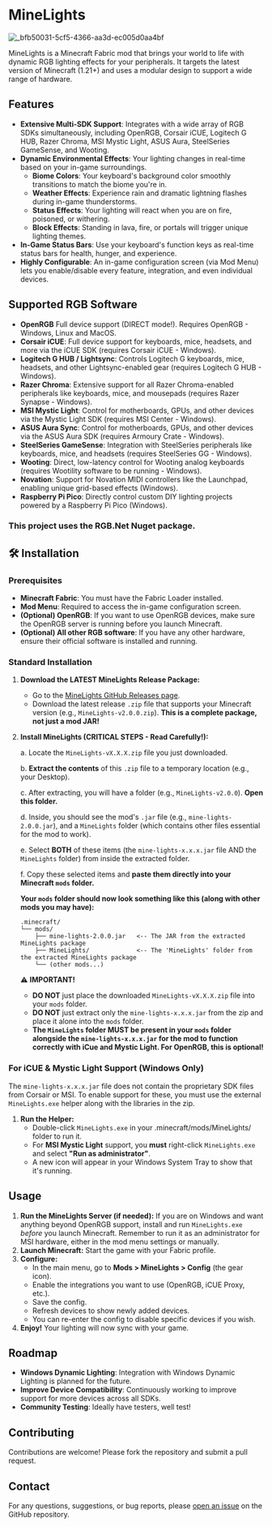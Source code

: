 # MineLights
![_bfb50031-5cf5-4366-aa3d-ec005d0aa4bf](https://github.com/user-attachments/assets/d2a078e4-f7f1-43cf-b03e-b1b6142b6fd8)

MineLights is a Minecraft Fabric mod that brings your world to life with dynamic RGB lighting effects for your peripherals. It targets the latest version of Minecraft (1.21+) and uses a modular design to support a wide range of hardware.

## Features

- **Extensive Multi-SDK Support**: Integrates with a wide array of RGB SDKs simultaneously, including OpenRGB, Corsair iCUE, Logitech G HUB, Razer Chroma, MSI Mystic Light, ASUS Aura, SteelSeries GameSense, and Wooting.
- **Dynamic Environmental Effects**: Your lighting changes in real-time based on your in-game surroundings.
  - **Biome Colors**: Your keyboard's background color smoothly transitions to match the biome you're in.
  - **Weather Effects**: Experience rain and dramatic lightning flashes during in-game thunderstorms.
  - **Status Effects**: Your lighting will react when you are on fire, poisoned, or withering.
  - **Block Effects**: Standing in lava, fire, or portals will trigger unique lighting themes.
- **In-Game Status Bars**: Use your keyboard's function keys as real-time status bars for health, hunger, and experience.
- **Highly Configurable**: An in-game configuration screen (via Mod Menu) lets you enable/disable every feature, integration, and even individual devices.

## Supported RGB Software

- **OpenRGB** Full device support (DIRECT mode!). Requires OpenRGB - Windows, Linux and MacOS.
- **Corsair iCUE**: Full device support for keyboards, mice, headsets, and more via the iCUE SDK (requires Corsair iCUE - Windows).
- **Logitech G HUB / Lightsync**: Controls Logitech G keyboards, mice, headsets, and other Lightsync-enabled gear (requires Logitech G HUB - Windows).
- **Razer Chroma**: Extensive support for all Razer Chroma-enabled peripherals like keyboards, mice, and mousepads (requires Razer Synapse - Windows).
- **MSI Mystic Light**: Control for motherboards, GPUs, and other devices via the Mystic Light SDK (requires MSI Center - Windows).
- **ASUS Aura Sync**: Control for motherboards, GPUs, and other devices via the ASUS Aura SDK (requires Armoury Crate - Windows).
- **SteelSeries GameSense**: Integration with SteelSeries peripherals like keyboards, mice, and headsets (requires SteelSeries GG - Windows).
- **Wooting**: Direct, low-latency control for Wooting analog keyboards (requires Wootility software to be running - Windows).
- **Novation**: Support for Novation MIDI controllers like the Launchpad, enabling unique grid-based effects (Windows).
- **Raspberry Pi Pico**: Directly control custom DIY lighting projects powered by a Raspberry Pi Pico (Windows).
### This project uses the RGB.Net Nuget package.

## 🛠️ Installation

### Prerequisites
- **Minecraft Fabric**: You must have the Fabric Loader installed.
- **Mod Menu**: Required to access the in-game configuration screen.
- **(Optional) OpenRGB**: If you want to use OpenRGB devices, make sure the OpenRGB server is running before you launch Minecraft.
- **(Optional) All other RGB software**: If you have any other hardware, ensure their official software is installed and running.

### Standard Installation
1.  **Download the LATEST MineLights Release Package:**
    *   Go to the [MineLights GitHub Releases page](https://github.com/megabytesme/MineLights/releases).
    *   Download the latest release `.zip` file that supports your Minecraft version (e.g., `MineLights-v2.0.0.zip`). **This is a complete package, not just a mod JAR!**

2.  **Install MineLights (CRITICAL STEPS - Read Carefully!):**

    a.  Locate the `MineLights-vX.X.X.zip` file you just downloaded.

    b.  **Extract the contents** of this `.zip` file to a temporary location (e.g., your Desktop).

    c.  After extracting, you will have a folder (e.g., `MineLights-v2.0.0`). **Open this folder.**

    d.  Inside, you should see the mod's `.jar` file (e.g., `mine-lights-2.0.0.jar`), and a `MineLights` folder (which contains other files essential for the mod to work).
   
    e.  Select **BOTH** of these items (the `mine-lights-x.x.x.jar` file AND the `MineLights` folder) from inside the extracted folder.
    
    f.  Copy these selected items and **paste them directly into your Minecraft `mods` folder.**

    **Your `mods` folder should now look something like this (along with other mods you may have):**
    ```
    .minecraft/
    └── mods/
        ├── mine-lights-2.0.0.jar   <-- The JAR from the extracted MineLights package
        ├── MineLights/             <-- The 'MineLights' folder from the extracted MineLights package
        └── (other mods...)
    ```

    ⚠️ **IMPORTANT!**
    *   **DO NOT** just place the downloaded `MineLights-vX.X.X.zip` file into your `mods` folder.
    *   **DO NOT** just extract only the `mine-lights-x.x.x.jar` from the zip and place it alone into the `mods` folder.
    *   **The `MineLights` folder MUST be present in your `mods` folder alongside the `mine-lights-x.x.x.jar` for the mod to function correctly with iCue and Mystic Light. For OpenRGB, this is optional!**

### For iCUE & Mystic Light Support (Windows Only)
The `mine-lights-x.x.x.jar` file does not contain the proprietary SDK files from Corsair or MSI. To enable support for these, you must use the external `MineLights.exe` helper along with the libraries in the zip.
1.  **Run the Helper:**
    -   Double-click `MineLights.exe` in your .minecraft/mods/MineLights/ folder to run it.
    -   For **MSI Mystic Light** support, you **must** right-click `MineLights.exe` and select **"Run as administrator"**.
    -   A new icon will appear in your Windows System Tray to show that it's running.

## Usage

1. **Run the MineLights Server (if needed):** If you are on Windows and want anything beyond OpenRGB support, install and run `MineLights.exe` *before* you launch Minecraft. Remember to run it as an administrator for MSI hardware, either in the mod menu settings or manually.
2. **Launch Minecraft:** Start the game with your Fabric profile.
3. **Configure:**
   - In the main menu, go to **Mods > MineLights > Config** (the gear icon).
   - Enable the integrations you want to use (OpenRGB, iCUE Proxy, etc.).
   - Save the config.
   - Refresh devices to show newly added devices.
   - You can re-enter the config to disable specific devices if you wish.
4. **Enjoy!** Your lighting will now sync with your game.

## Roadmap

- **Windows Dynamic Lighting**: Integration with Windows Dynamic Lighting is planned for the future.
- **Improve Device Compatibility**: Continuously working to improve support for more devices across all SDKs.
- **Community Testing**: Ideally have testers, well test!

## Contributing

Contributions are welcome! Please fork the repository and submit a pull request.

## Contact

For any questions, suggestions, or bug reports, please [open an issue](https://github.com/megabytesme/MineLights/issues) on the GitHub repository.
